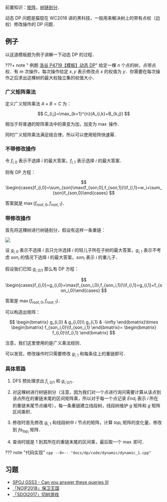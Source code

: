 前置知识：[矩阵](../math/linear-algebra/matrix.md)，[树链剖分](../graph/hld.md)．

动态 DP 问题是猫锟在 WC2018 讲的黑科技，一般用来解决树上的带有点权（边权）修改操作的 DP 问题．

## 例子

以这道模板题为例子讲解一下动态 DP 的过程．

???+ note " 例题 [洛谷 P4719【模板】动态 DP](https://www.luogu.com.cn/problem/P4719)"
    给定一棵 $n$ 个点的树，点带点权．有 $m$ 次操作，每次操作给定 $x,y$ 表示修改点 $x$ 的权值为 $y$．你需要在每次操作之后求出这棵树的最大权独立集的权值大小．

### 广义矩阵乘法

定义广义矩阵乘法 $A\times B=C$ 为：

$$
C_{i,j}=\max_{k=1}^{n}(A_{i,k}+B_{k,j})
$$

相当于将普通的矩阵乘法中的乘变为加，加变为 $\max$ 操作．

同时广义矩阵乘法满足结合律，所以可以使用矩阵快速幂．

### 不带修改操作

令 $f_{i,0}$ 表示不选择 $i$ 的最大答案，$f_{i,1}$ 表示选择 $i$ 的最大答案．

则有 DP 方程：

$$
\begin{cases}f_{i,0}=\sum_{son}\max(f_{son,0},f_{son,1})\\f_{i,1}=w_i+\sum_{son}f_{son,0}\end{cases}
$$

答案就是 $\max(f_{root,0},f_{root,1})$．

### 带修改操作

首先将这棵树进行树链剖分，假设有这样一条重链：

![](./images/dynamic.png)

设 $g_{i,0}$ 表示不选择 $i$ 且只允许选择 $i$ 的轻儿子所在子树的最大答案，$g_{i,1}$ 表示不考虑 $son_i$ 的情况下选择 $i$ 的最大答案，$son_i$ 表示 $i$ 的重儿子．

假设我们已知 $g_{i,0/1}$ 那么有 DP 方程：

$$
\begin{cases}f_{i,0}=g_{i,0}+\max(f_{son_i,0},f_{son_i,1})\\f_{i,1}=g_{i,1}+f_{son_i,0}\end{cases}
$$

答案是 $\max(f_{root,0},f_{root,1})$．

可以构造出矩阵：

$$
\begin{bmatrix}
g_{i,0} & g_{i,0}\\
g_{i,1} & -\infty
\end{bmatrix}\times 
\begin{bmatrix}
f_{son_i,0}\\f_{son_i,1}
\end{bmatrix}=
\begin{bmatrix}
f_{i,0}\\f_{i,1}
\end{bmatrix}
$$

注意，我们这里使用的是广义乘法规则．

可以发现，修改操作时只需要修改 $g_{i,1}$ 和每条往上的重链即可．

### 具体思路

1.  DFS 预处理求出 $f_{i,0/1}$ 和 $g_{i,0/1}$．

2.  对这棵树进行树链剖分（注意，因为我们对一个点进行询问需要计算从该点到该点所在的重链末尾的区间矩阵乘，所以对于每一个点记录 $End_i$ 表示 $i$ 所在的重链末尾节点编号），每一条重链建立线段树，线段树维护 $g$ 矩阵和 $g$ 矩阵区间乘积．

3.  修改时首先修改 $g_{i,1}$ 和线段树中 $i$ 节点的矩阵，计算 $top_i$ 矩阵的变化量，修改到 $fa_{top_i}$ 矩阵．

4.  查询时就是 1 到其所在的重链末尾的区间乘，最后取一个 $\max$ 即可．

??? note "代码实现"
    ```cpp
    --8<-- "docs/dp/code/dynamic/dynamic_1.cpp"
    ```

## 习题

-   [SPOJ GSS3 - Can you answer these queries III](https://www.spoj.com/problems/GSS3/)
-   [「NOIP2018」保卫王国](https://loj.ac/p/2955)
-   [「SDOI2017」切树游戏](https://loj.ac/p/2269)
